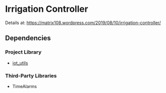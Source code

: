# Irrigation Controller 
Details at: https://matrix108.wordpress.com/2019/08/10/irrigation-controller/

## Dependencies

### Project Library
- [iot_utils](https://github.com/spari/iot_utils)

### Third-Party Libraries
- TimeAlarms 


